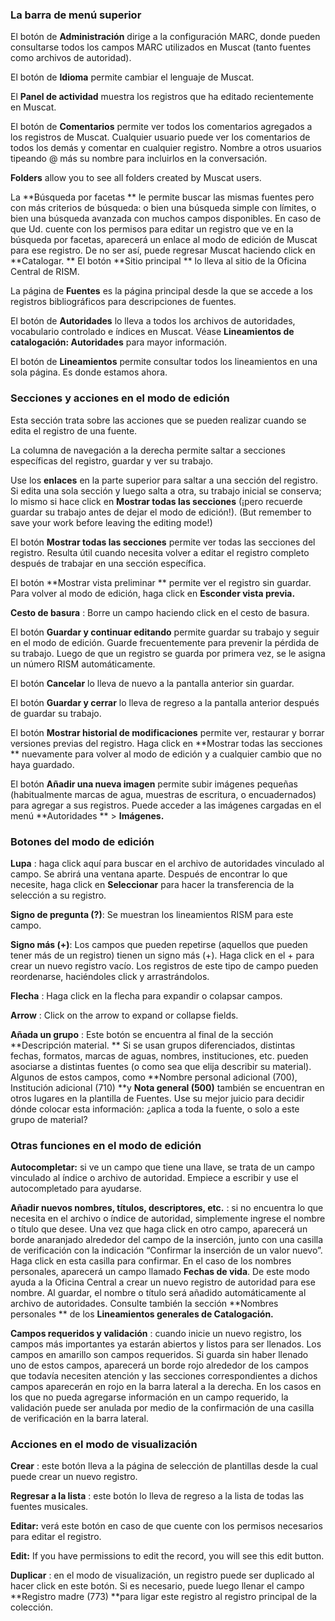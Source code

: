 ### La barra de menú superior

El botón de  **Administración**  dirige a la configuración MARC, donde pueden consultarse todos los campos MARC utilizados en Muscat (tanto fuentes como archivos de autoridad).

El botón de  **Idioma**  permite cambiar el lenguaje de Muscat.

El **Panel de actividad** muestra los registros que ha editado recientemente en Muscat.

El botón de  **Comentarios**  permite ver todos los comentarios agregados a los registros de Muscat. Cualquier usuario puede ver los comentarios de todos los demás y comentar en cualquier registro. Nombre a otros usuarios tipeando @ más su nombre para incluirlos en la conversación.

**Folders** allow you to see all folders created by Muscat users.

La  **Búsqueda por facetas ** le permite buscar las mismas fuentes pero con más criterios de búsqueda: o bien una búsqueda simple con límites, o bien una búsqueda avanzada con muchos campos disponibles. En caso de que Ud. cuente con los permisos para editar un registro que ve en la búsqueda por facetas, aparecerá un enlace al modo de edición de Muscat para ese registro. De no ser así, puede regresar Muscat haciendo click en  **Catalogar. ** El botón  **Sitio principal ** lo lleva al sitio de la Oficina Central de RISM.

La página de  **Fuentes**  es la página principal desde la que se accede a los registros bibliográficos para descripciones de fuentes.

El botón de  **Autoridades**  lo lleva a todos los archivos de autoridades, vocabulario controlado e índices en Muscat. Véase  **Lineamientos de catalogación: Autoridades**  para mayor información.

El botón de  **Lineamientos**  permite consultar todos los lineamientos en una sola página. Es donde estamos ahora.

### Secciones y acciones en el modo de edición

Esta sección trata sobre las acciones que se pueden realizar cuando se edita el registro de una fuente.

La columna de navegación a la derecha permite saltar a secciones específicas del registro, guardar y ver su trabajo.

Use los  **enlaces**  en la parte superior para saltar a una sección del registro. Si edita una sola sección y luego salta a otra, su trabajo inicial se conserva; lo mismo si hace click en  **Mostrar todas las secciones**  (¡pero recuerde guardar su trabajo antes de dejar el modo de edición!). (But remember to save your work before leaving the editing mode!)

El botón  **Mostrar todas las secciones**  permite ver todas las secciones del registro. Resulta útil cuando necesita volver a editar el registro completo después de trabajar en una sección específica.

El botón  **Mostrar vista preliminar ** permite ver el registro sin guardar. Para volver al modo de edición, haga click en  **Esconder vista previa.**

**Cesto de basura** : Borre un campo haciendo click en el cesto de basura.

El botón  **Guardar y continuar editando**  permite guardar su trabajo y seguir en el modo de edición. Guarde frecuentemente para prevenir la pérdida de su trabajo. Luego de que un registro se guarda por primera vez, se le asigna un número RISM automáticamente.

El botón  **Cancelar**  lo lleva de nuevo a la pantalla anterior sin guardar.

El botón  **Guardar y cerrar**  lo lleva de regreso a la pantalla anterior después de guardar su trabajo.

El botón  **Mostrar historial de modificaciones**  permite ver, restaurar y borrar versiones previas del registro. Haga click en  **Mostrar todas las secciones ** nuevamente para volver al modo de edición y a cualquier cambio que no haya guardado.

El botón  **Añadir una nueva imagen**  permite subir imágenes pequeñas (habitualmente marcas de agua, muestras de escritura, o encuadernados) para agregar a sus registros. Puede acceder a las imágenes cargadas en el menú  **Autoridades ** \>  **Imágenes.**

### Botones del modo de edición

**Lupa** : haga click aquí para buscar en el archivo de autoridades vinculado al campo. Se abrirá una ventana aparte. Después de encontrar lo que necesite, haga click en  **Seleccionar**  para hacer la transferencia de la selección a su registro.

**Signo de pregunta (?)**: Se muestran los lineamientos RISM para este campo.

**Signo más (+)**: Los campos que pueden repetirse (aquellos que pueden tener más de un registro) tienen un signo más (+). Haga click en el + para crear un nuevo registro vacío. Los registros de este tipo de campo pueden reordenarse, haciéndoles click y arrastrándolos.

**Flecha** : Haga click en la flecha para expandir o colapsar campos.

**Arrow** : Click on the arrow to expand or collapse fields.

**Añada un grupo** : Este botón se encuentra al final de la sección  **Descripción material. ** Si se usan grupos diferenciados, distintas fechas, formatos, marcas de aguas, nombres, instituciones, etc. pueden asociarse a distintas fuentes (o como sea que elija describir su material). Algunos de estos campos, como **Nombre personal adicional (700), Institución adicional (710) **y **Nota general (500)** también se encuentran en otros lugares en la plantilla de Fuentes. Use su mejor juicio para decidir dónde colocar esta información: ¿aplica a toda la fuente, o solo a este grupo de material?

### Otras funciones en el modo de edición

**Autocompletar:**  si ve un campo que tiene una llave, se trata de un campo vinculado al índice o archivo de autoridad. Empiece a escribir y use el autocompletado para ayudarse.

**Añadir nuevos nombres, títulos, descriptores, etc.** : si no encuentra lo que necesita en el archivo o índice de autoridad, simplemente ingrese el nombre o título que desee. Una vez que haga click en otro campo, aparecerá un borde anaranjado alrededor del campo de la inserción, junto con una casilla de verificación con la indicación “Confirmar la inserción de un valor nuevo”. Haga click en esta casilla para confirmar. En el caso de los nombres personales, aparecerá un campo llamado  **Fechas de vida**. De este modo ayuda a la Oficina Central a crear un nuevo registro de autoridad para ese nombre. Al guardar, el nombre o título será añadido automáticamente al archivo de autoridades. Consulte también la sección  **Nombres personales ** de los  **Lineamientos generales de Catalogación.**

**Campos requeridos y validación** : cuando inicie un nuevo registro, los campos más importantes ya estarán abiertos y listos para ser llenados. Los campos en amarillo son campos requeridos. Si guarda sin haber llenado uno de estos campos, aparecerá un borde rojo alrededor de los campos que todavía necesiten atención y las secciones correspondientes a dichos campos aparecerán en rojo en la barra lateral a la derecha. En los casos en los que no pueda agregarse información en un campo requerido, la validación puede ser anulada por medio de la confirmación de una casilla de verificación en la barra lateral.

### Acciones en el modo de visualización

**Crear** : este botón lleva a la página de selección de plantillas desde la cual puede crear un nuevo registro.

**Regresar a la lista** : este botón lo lleva de regreso a la lista de todas las fuentes musicales.

**Editar:**  verá este botón en caso de que cuente con los permisos necesarios para editar el registro.

**Edit:** If you have permissions to edit the record, you will see this edit button.

**Duplicar** : en el modo de visualización, un registro puede ser duplicado al hacer click en este botón. Si es necesario, puede luego llenar el campo **Registro madre (773) **para ligar este registro al registro principal de la colección.

